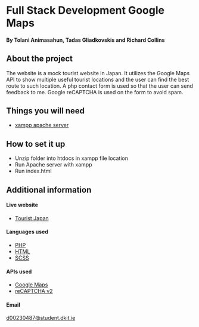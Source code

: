 # Full Stack Development Google Maps
#### By Tolani Animasahun, Tadas Gliadkovskis and Richard Collins

## About the project
The website is a mock tourist website in Japan. It utilizes the Google Maps API to show multiple useful tourist locations and the user can find the best route to such location. A php contact form is used so that the user can send feedback to me. Google reCAPTCHA is used on the form to avoid spam.

## Things you will need
- <a href="https://www.apachefriends.org/download.html" target="_blank">xampp apache server</a>

## How to  set it up
- Unzip folder into htdocs in xampp file location
- Run Apache server with xampp
- Run index.html

## Additional information

#### Live website
- [Tourist Japan](https://mysql04.comp.dkit.ie/D00230487/google_maps_project/)

#### Languages used
- [PHP](https://www.php.net/)
- [HTML](https://html.com)
- [SCSS](https://sass-lang.com/)

#### APIs used
- [Google Maps](https://developers.google.com/maps)
- [reCAPTCHA v2](https://developers.google.com/recaptcha/docs/display)

#### Email
d00230487@student.dkit.ie
